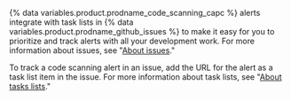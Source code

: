{% data variables.product.prodname_code_scanning_capc %} alerts integrate with task lists in {% data variables.product.prodname_github_issues %} to make it easy for you to prioritize and track alerts with all your development work. For more information about issues, see "[About issues](/issues/tracking-your-work-with-issues/about-issues)."

To track a code scanning alert in an issue, add the URL for the alert as a task list item in the issue. For more information about task lists, see "[About tasks lists](/issues/tracking-your-work-with-issues/about-task-lists)."
